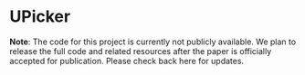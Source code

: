 # UPicker

**Note**: The code for this project is currently not publicly available. We plan to release the full code and related resources after the paper is officially accepted for publication. Please check back here for updates.
